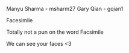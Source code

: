 Manyu Sharma - msharm27
Gary Qian - gqian1

Facesimile

Totally not a pun on the word Facsimile

We can see your faces <3
